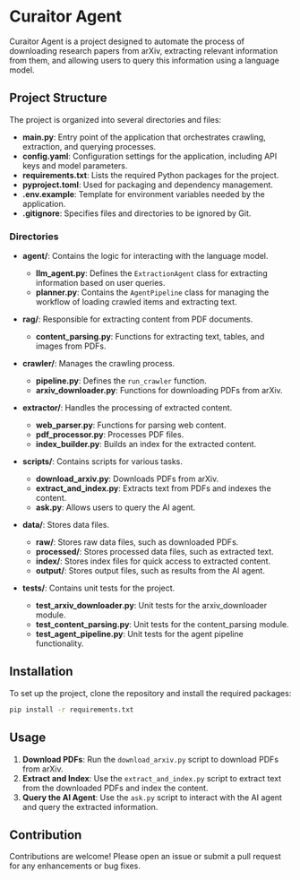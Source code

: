 # Curaitor Agent

Curaitor Agent is a project designed to automate the process of downloading research papers from arXiv, extracting relevant information from them, and allowing users to query this information using a language model.

## Project Structure

The project is organized into several directories and files:

- **main.py**: Entry point of the application that orchestrates crawling, extraction, and querying processes.
- **config.yaml**: Configuration settings for the application, including API keys and model parameters.
- **requirements.txt**: Lists the required Python packages for the project.
- **pyproject.toml**: Used for packaging and dependency management.
- **.env.example**: Template for environment variables needed by the application.
- **.gitignore**: Specifies files and directories to be ignored by Git.

### Directories

- **agent/**: Contains the logic for interacting with the language model.
  - **llm_agent.py**: Defines the `ExtractionAgent` class for extracting information based on user queries.
  - **planner.py**: Contains the `AgentPipeline` class for managing the workflow of loading crawled items and extracting text.

- **rag/**: Responsible for extracting content from PDF documents.
  - **content_parsing.py**: Functions for extracting text, tables, and images from PDFs.

- **crawler/**: Manages the crawling process.
  - **pipeline.py**: Defines the `run_crawler` function.
  - **arxiv_downloader.py**: Functions for downloading PDFs from arXiv.

- **extractor/**: Handles the processing of extracted content.
  - **web_parser.py**: Functions for parsing web content.
  - **pdf_processor.py**: Processes PDF files.
  - **index_builder.py**: Builds an index for the extracted content.

- **scripts/**: Contains scripts for various tasks.
  - **download_arxiv.py**: Downloads PDFs from arXiv.
  - **extract_and_index.py**: Extracts text from PDFs and indexes the content.
  - **ask.py**: Allows users to query the AI agent.

- **data/**: Stores data files.
  - **raw/**: Stores raw data files, such as downloaded PDFs.
  - **processed/**: Stores processed data files, such as extracted text.
  - **index/**: Stores index files for quick access to extracted content.
  - **output/**: Stores output files, such as results from the AI agent.

- **tests/**: Contains unit tests for the project.
  - **test_arxiv_downloader.py**: Unit tests for the arxiv_downloader module.
  - **test_content_parsing.py**: Unit tests for the content_parsing module.
  - **test_agent_pipeline.py**: Unit tests for the agent pipeline functionality.

## Installation

To set up the project, clone the repository and install the required packages:

```bash
pip install -r requirements.txt
```

## Usage

1. **Download PDFs**: Run the `download_arxiv.py` script to download PDFs from arXiv.
2. **Extract and Index**: Use the `extract_and_index.py` script to extract text from the downloaded PDFs and index the content.
3. **Query the AI Agent**: Use the `ask.py` script to interact with the AI agent and query the extracted information.

## Contribution

Contributions are welcome! Please open an issue or submit a pull request for any enhancements or bug fixes.